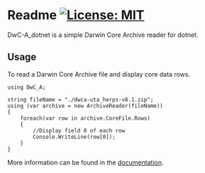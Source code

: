 # Readme [![License: MIT](https://img.shields.io/badge/License-MIT-blue.svg)](LICENSE)

DwC-A_dotnet is a simple Darwin Core Archive reader for dotnet.

<!--
## Install

To add DwC-A_dotnet to your project run the following command in the Visual Studio Package Manager Console

	PM> Install-Package DwC-A_dotnet
-->

## Usage

To read a Darwin Core Archive file and display core data rows.

```
using DwC_A;

string fileName = "./dwca-uta_herps-v8.1.zip";
using (var archive = new ArchiveReader(fileName))
{
	foreach(var row in archive.CoreFile.Rows)
	{
		//Display field 0 of each row
		Console.WriteLine(row[0]);
	}
}
```

More information can be found in the [documentation](docs/Documentation.md).


